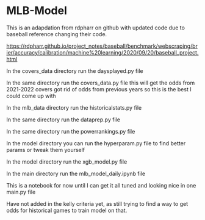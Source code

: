 # MLB-Model

This is an adapdation from rdpharr on github with updated code due to baseball reference changing their code.

https://rdpharr.github.io/project_notes/baseball/benchmark/webscraping/brier/accuracy/calibration/machine%20learning/2020/09/20/baseball_project.html

In the covers_data directory run the daysplayed.py file

In the same directory run the covers_data.py file
this will get the odds from 2021-2022 
covers got rid of odds from previous years so this is the best I could come up with


In the mlb_data directory run the historicalstats.py file

In the same directory run the dataprep.py file 

In the same directory run the powerrankings.py file

In the model directory you can run the hyperparam.py file to find better params or tweak them yourself

In the model directory run the xgb_model.py file 

In the main directory run the mlb_model_daily.ipynb file

This is a notebook for now until I can get it all tuned and looking nice in one main.py file

Have not added in the kelly criteria yet, as still trying to find a way to get odds for historical games to train model on that.



